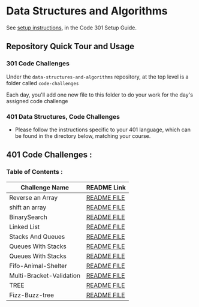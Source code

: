 # Data Structures and Algorithms

See [setup instructions](https://codefellows.github.io/setup-guide/code-301/3-code-challenges), in the Code 301 Setup Guide.

## Repository Quick Tour and Usage

### 301 Code Challenges

Under the `data-structures-and-algorithms` repository, at the top level is a folder called `code-challenges`

Each day, you'll add one new file to this folder to do your work for the day's assigned code challenge


### 401 Data Structures, Code Challenges

* Please follow the instructions specific to your 401 language, which can be found in the directory below, matching your course.

## 401 Code Challenges : 

### Table of Contents :

Challenge Name    | README Link
------------------|------------------------------------------------------------------------------------------------------------
Reverse an Array  | [README FILE](https://github.com/yasmeenokh/data-structures-and-algorithms/blob/main/array-reverse/README.md)
shift an array    | [README FILE](https://github.com/yasmeenokh/data-structures-and-algorithms/blob/main/array-shift/README.md)
BinarySearch   | [README FILE](https://github.com/yasmeenokh/data-structures-and-algorithms/blob/main/BinarySearch/README.md)
Linked List   | [README FILE](https://github.com/yasmeenokh/data-structures-and-algorithms/tree/main/javascript/Data-Structures/linked-list)
Stacks And Queues   | [README FILE](https://github.com/yasmeenokh/data-structures-and-algorithms/blob/stack-and-queue/javascript/Data-Structures/stacksAndQueues/README.md)
Queues With Stacks   | [README FILE](https://github.com/yasmeenokh/data-structures-and-algorithms/blob/main/javascript/Data-Structures/queueWithStacks/README.md)
Queues With Stacks   | [README FILE](https://github.com/yasmeenokh/data-structures-and-algorithms/blob/main/javascript/Data-Structures/queueWithStacks/README.md)
Fifo-Animal-Shelter  | [README FILE](https://github.com/yasmeenokh/data-structures-and-algorithms/blob/main/javascript/Data-Structures/fifoAnimalShelter/README.md)
Multi-Bracket-Validation | [README FILE](https://github.com/yasmeenokh/data-structures-and-algorithms/blob/main/javascript/Data-Structures/multiBracketValidation/README.md)
TREE | [README FILE](https://github.com/yasmeenokh/data-structures-and-algorithms/blob/main/javascript/Data-Structures/tree/README.md)
Fizz-Buzz-tree | [README FILE](https://github.com/yasmeenokh/data-structures-and-algorithms/blob/main/javascript/Data-Structures/tree/fizzbuzz-tree/README.md)
